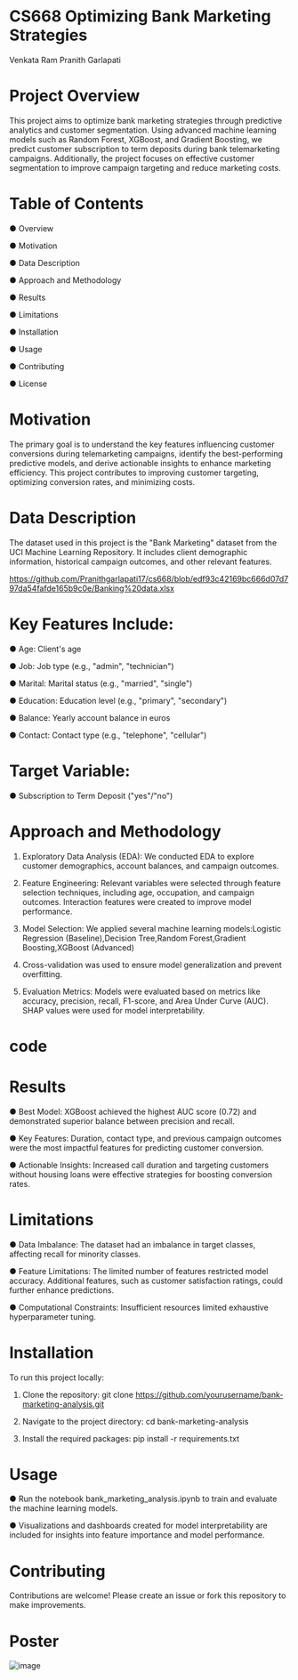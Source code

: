 # CS668 Optimizing Bank Marketing Strategies
Venkata Ram Pranith Garlapati

# Project Overview

This project aims to optimize bank marketing strategies through predictive analytics and customer segmentation. Using advanced machine learning models such as Random Forest, XGBoost, and Gradient Boosting, we predict customer subscription to term deposits during bank telemarketing campaigns. Additionally, the project focuses on effective customer segmentation to improve campaign targeting and reduce marketing costs.

# Table of Contents

●	Overview

●	Motivation

●	Data Description

●	Approach and Methodology

●	Results

●	Limitations

●	Installation

●	Usage

●	Contributing

●	License

# Motivation

The primary goal is to understand the key features influencing customer conversions during telemarketing campaigns, identify the best-performing predictive models, and derive actionable insights to enhance marketing efficiency. This project contributes to improving customer targeting, optimizing conversion rates, and minimizing costs.
 
# Data Description

The dataset used in this project is the "Bank Marketing" dataset from the UCI Machine Learning Repository. It includes client demographic information, historical campaign outcomes, and other relevant features.

https://github.com/Pranithgarlapati17/cs668/blob/edf93c42169bc666d07d797da54fafde165b9c0e/Banking%20data.xlsx

# Key Features Include:

●	Age: Client's age

●	Job: Job type (e.g., "admin", "technician")

●	Marital: Marital status (e.g., "married", "single")

●	Education: Education level (e.g., "primary", "secondary")

●	Balance: Yearly account balance in euros

●	Contact: Contact type (e.g., "telephone", "cellular")

# Target Variable:

●	Subscription to Term Deposit ("yes"/"no")

# Approach and Methodology

1.	Exploratory Data Analysis (EDA): We conducted EDA to explore customer demographics, account balances, and campaign outcomes.

2.	Feature Engineering: Relevant variables were selected through feature selection techniques, including age, occupation, and campaign outcomes.
Interaction features were created to improve model performance.

3.	Model Selection: We applied several machine learning models:Logistic Regression (Baseline),Decision Tree,Random Forest,Gradient Boosting,XGBoost (Advanced)

4.	Cross-validation was used to ensure model generalization and prevent
overfitting.
 
5.	Evaluation Metrics: Models were evaluated based on metrics like accuracy, precision, recall, F1-score, and Area Under Curve (AUC). SHAP values
were used for model interpretability.

# code



# Results

●	Best Model: XGBoost achieved the highest AUC score (0.72) and demonstrated superior balance between precision and recall.

●	Key Features: Duration, contact type, and previous campaign outcomes were the most impactful features for predicting customer conversion.

●	Actionable Insights: Increased call duration and targeting customers without housing loans were effective strategies for boosting conversion
rates.

# Limitations

●	Data Imbalance: The dataset had an imbalance in target classes, affecting recall for minority classes.

●	Feature Limitations: The limited number of features restricted model accuracy. Additional features, such as customer satisfaction ratings, could
further enhance predictions.

●	Computational Constraints: Insufficient resources limited exhaustive hyperparameter tuning.

# Installation

To run this project locally:

1.	Clone the repository:
git clone https://github.com/yourusername/bank-marketing-analysis.git

2.	Navigate to the project directory: cd bank-marketing-analysis

3.	Install the required packages: pip install -r requirements.txt
 
# Usage

●	Run the notebook bank_marketing_analysis.ipynb to train and evaluate the machine learning models.

●	Visualizations and dashboards created for model interpretability are included for insights into feature importance and model performance.

# Contributing

Contributions are welcome! Please create an issue or fork this repository to make improvements.

# Poster
![image](https://github.com/user-attachments/assets/baed5670-a14a-4319-a192-ef58139178a9)


